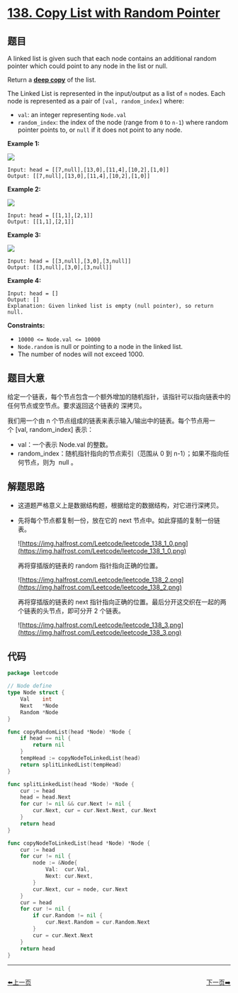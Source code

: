 # [138. Copy List with Random Pointer](https://leetcode.com/problems/copy-list-with-random-pointer/)

## 题目

A linked list is given such that each node contains an additional random pointer which could point to any node in the list or null.

Return a **[deep copy](https://en.wikipedia.org/wiki/Object_copying#Deep_copy)** of the list.

The Linked List is represented in the input/output as a list of `n` nodes. Each node is represented as a pair of `[val, random_index]` where:

- `val`: an integer representing `Node.val`
- `random_index`: the index of the node (range from `0` to `n-1`) where random pointer points to, or `null` if it does not point to any node.

**Example 1:**

![](https://assets.leetcode.com/uploads/2019/12/18/e1.png)

```
Input: head = [[7,null],[13,0],[11,4],[10,2],[1,0]]
Output: [[7,null],[13,0],[11,4],[10,2],[1,0]]

```

**Example 2:**

![](https://assets.leetcode.com/uploads/2019/12/18/e2.png)

```
Input: head = [[1,1],[2,1]]
Output: [[1,1],[2,1]]

```

**Example 3:**

![](https://assets.leetcode.com/uploads/2019/12/18/e3.png)

```
Input: head = [[3,null],[3,0],[3,null]]
Output: [[3,null],[3,0],[3,null]]

```

**Example 4:**

```
Input: head = []
Output: []
Explanation: Given linked list is empty (null pointer), so return null.

```

**Constraints:**

- `10000 <= Node.val <= 10000`
- `Node.random` is null or pointing to a node in the linked list.
- The number of nodes will not exceed 1000.

## 题目大意

给定一个链表，每个节点包含一个额外增加的随机指针，该指针可以指向链表中的任何节点或空节点。要求返回这个链表的 深拷贝。

我们用一个由 n 个节点组成的链表来表示输入/输出中的链表。每个节点用一个 [val, random_index] 表示：

- val：一个表示 Node.val 的整数。
- random_index：随机指针指向的节点索引（范围从 0 到 n-1）；如果不指向任何节点，则为  null 。

## 解题思路

- 这道题严格意义上是数据结构题，根据给定的数据结构，对它进行深拷贝。
- 先将每个节点都复制一份，放在它的 next 节点中。如此穿插的复制一份链表。

    ![https://img.halfrost.com/Leetcode/leetcode_138_1_0.png](https://img.halfrost.com/Leetcode/leetcode_138_1_0.png)

    再将穿插版的链表的 random 指针指向正确的位置。

    ![https://img.halfrost.com/Leetcode/leetcode_138_2.png](https://img.halfrost.com/Leetcode/leetcode_138_2.png)

    再将穿插版的链表的 next 指针指向正确的位置。最后分开这交织在一起的两个链表的头节点，即可分开 2 个链表。

    ![https://img.halfrost.com/Leetcode/leetcode_138_3.png](https://img.halfrost.com/Leetcode/leetcode_138_3.png)

## 代码

```go
package leetcode

// Node define
type Node struct {
	Val    int
	Next   *Node
	Random *Node
}

func copyRandomList(head *Node) *Node {
	if head == nil {
		return nil
	}
	tempHead := copyNodeToLinkedList(head)
	return splitLinkedList(tempHead)
}

func splitLinkedList(head *Node) *Node {
	cur := head
	head = head.Next
	for cur != nil && cur.Next != nil {
		cur.Next, cur = cur.Next.Next, cur.Next
	}
	return head
}

func copyNodeToLinkedList(head *Node) *Node {
	cur := head
	for cur != nil {
		node := &Node{
			Val:  cur.Val,
			Next: cur.Next,
		}
		cur.Next, cur = node, cur.Next
	}
	cur = head
	for cur != nil {
		if cur.Random != nil {
			cur.Next.Random = cur.Random.Next
		}
		cur = cur.Next.Next
	}
	return head
}
```


----------------------------------------------
<div style="display: flex;justify-content: space-between;align-items: center;">
<p><a href="https://books.halfrost.com/leetcode/ChapterFour/0137.Single-Number-II/">⬅️上一页</a></p>
<p><a href="https://books.halfrost.com/leetcode/ChapterFour/0141.Linked-List-Cycle/">下一页➡️</a></p>
</div>

